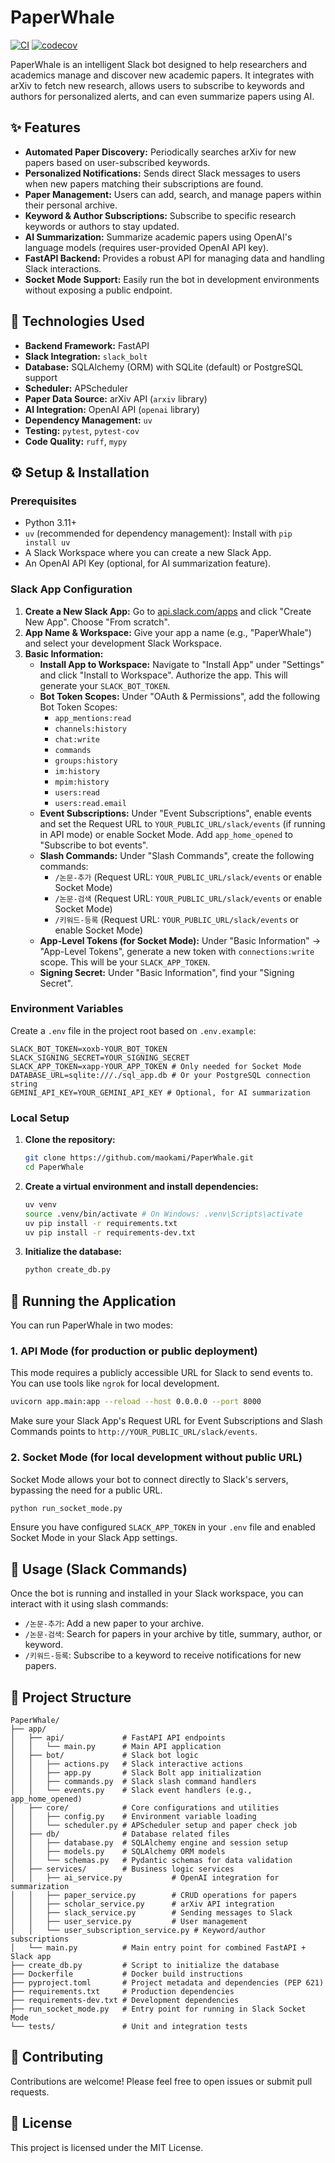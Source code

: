 # PaperWhale

[![CI](https://github.com/maokami/PaperWhale/actions/workflows/ci.yaml/badge.svg)](https://github.com/maokami/PaperWhale/actions/workflows/ci.yaml)
[![codecov](https://codecov.io/gh/maokami/PaperWhale/graph/badge.svg?token=YOUR_CODECOV_TOKEN)](https://codecov.io/gh/maokami/PaperWhale)

PaperWhale is an intelligent Slack bot designed to help researchers and academics manage and discover new academic papers. It integrates with arXiv to fetch new research, allows users to subscribe to keywords and authors for personalized alerts, and can even summarize papers using AI.

## ✨ Features

*   **Automated Paper Discovery:** Periodically searches arXiv for new papers based on user-subscribed keywords.
*   **Personalized Notifications:** Sends direct Slack messages to users when new papers matching their subscriptions are found.
*   **Paper Management:** Users can add, search, and manage papers within their personal archive.
*   **Keyword & Author Subscriptions:** Subscribe to specific research keywords or authors to stay updated.
*   **AI Summarization:** Summarize academic papers using OpenAI's language models (requires user-provided OpenAI API key).
*   **FastAPI Backend:** Provides a robust API for managing data and handling Slack interactions.
*   **Socket Mode Support:** Easily run the bot in development environments without exposing a public endpoint.

## 🚀 Technologies Used

*   **Backend Framework:** FastAPI
*   **Slack Integration:** `slack_bolt`
*   **Database:** SQLAlchemy (ORM) with SQLite (default) or PostgreSQL support
*   **Scheduler:** APScheduler
*   **Paper Data Source:** arXiv API (`arxiv` library)
*   **AI Integration:** OpenAI API (`openai` library)
*   **Dependency Management:** `uv`
*   **Testing:** `pytest`, `pytest-cov`
*   **Code Quality:** `ruff`, `mypy`

## ⚙️ Setup & Installation

### Prerequisites

*   Python 3.11+
*   `uv` (recommended for dependency management): Install with `pip install uv`
*   A Slack Workspace where you can create a new Slack App.
*   An OpenAI API Key (optional, for AI summarization feature).

### Slack App Configuration

1.  **Create a New Slack App:** Go to [api.slack.com/apps](https://api.slack.com/apps) and click "Create New App". Choose "From scratch".
2.  **App Name & Workspace:** Give your app a name (e.g., "PaperWhale") and select your development Slack Workspace.
3.  **Basic Information:**
    *   **Install App to Workspace:** Navigate to "Install App" under "Settings" and click "Install to Workspace". Authorize the app. This will generate your `SLACK_BOT_TOKEN`.
    *   **Bot Token Scopes:** Under "OAuth & Permissions", add the following Bot Token Scopes:
        *   `app_mentions:read`
        *   `channels:history`
        *   `chat:write`
        *   `commands`
        *   `groups:history`
        *   `im:history`
        *   `mpim:history`
        *   `users:read`
        *   `users:read.email`
    *   **Event Subscriptions:** Under "Event Subscriptions", enable events and set the Request URL to `YOUR_PUBLIC_URL/slack/events` (if running in API mode) or enable Socket Mode. Add `app_home_opened` to "Subscribe to bot events".
    *   **Slash Commands:** Under "Slash Commands", create the following commands:
        *   `/논문-추가` (Request URL: `YOUR_PUBLIC_URL/slack/events` or enable Socket Mode)
        *   `/논문-검색` (Request URL: `YOUR_PUBLIC_URL/slack/events` or enable Socket Mode)
        *   `/키워드-등록` (Request URL: `YOUR_PUBLIC_URL/slack/events` or enable Socket Mode)
    *   **App-Level Tokens (for Socket Mode):** Under "Basic Information" -> "App-Level Tokens", generate a new token with `connections:write` scope. This will be your `SLACK_APP_TOKEN`.
    *   **Signing Secret:** Under "Basic Information", find your "Signing Secret".

### Environment Variables

Create a `.env` file in the project root based on `.env.example`:

```dotenv
SLACK_BOT_TOKEN=xoxb-YOUR_BOT_TOKEN
SLACK_SIGNING_SECRET=YOUR_SIGNING_SECRET
SLACK_APP_TOKEN=xapp-YOUR_APP_TOKEN # Only needed for Socket Mode
DATABASE_URL=sqlite:///./sql_app.db # Or your PostgreSQL connection string
GEMINI_API_KEY=YOUR_GEMINI_API_KEY # Optional, for AI summarization
```

### Local Setup

1.  **Clone the repository:**
    ```bash
    git clone https://github.com/maokami/PaperWhale.git
    cd PaperWhale
    ```
2.  **Create a virtual environment and install dependencies:**
    ```bash
    uv venv
    source .venv/bin/activate # On Windows: .venv\Scripts\activate
    uv pip install -r requirements.txt
    uv pip install -r requirements-dev.txt
    ```
3.  **Initialize the database:**
    ```bash
    python create_db.py
    ```

## 🏃 Running the Application

You can run PaperWhale in two modes:

### 1. API Mode (for production or public deployment)

This mode requires a publicly accessible URL for Slack to send events to. You can use tools like `ngrok` for local development.

```bash
uvicorn app.main:app --reload --host 0.0.0.0 --port 8000
```

Make sure your Slack App's Request URL for Event Subscriptions and Slash Commands points to `http://YOUR_PUBLIC_URL/slack/events`.

### 2. Socket Mode (for local development without public URL)

Socket Mode allows your bot to connect directly to Slack's servers, bypassing the need for a public URL.

```bash
python run_socket_mode.py
```

Ensure you have configured `SLACK_APP_TOKEN` in your `.env` file and enabled Socket Mode in your Slack App settings.

## 🤖 Usage (Slack Commands)

Once the bot is running and installed in your Slack workspace, you can interact with it using slash commands:

*   `/논문-추가`: Add a new paper to your archive.
*   `/논문-검색`: Search for papers in your archive by title, summary, author, or keyword.
*   `/키워드-등록`: Subscribe to a keyword to receive notifications for new papers.

## 📂 Project Structure

```
PaperWhale/
├── app/
│   ├── api/             # FastAPI API endpoints
│   │   └── main.py      # Main API application
│   ├── bot/             # Slack bot logic
│   │   ├── actions.py   # Slack interactive actions
│   │   ├── app.py       # Slack Bolt app initialization
│   │   ├── commands.py  # Slack slash command handlers
│   │   └── events.py    # Slack event handlers (e.g., app_home_opened)
│   ├── core/            # Core configurations and utilities
│   │   ├── config.py    # Environment variable loading
│   │   └── scheduler.py # APScheduler setup and paper check job
│   ├── db/              # Database related files
│   │   ├── database.py  # SQLAlchemy engine and session setup
│   │   ├── models.py    # SQLAlchemy ORM models
│   │   └── schemas.py   # Pydantic schemas for data validation
│   ├── services/        # Business logic services
│   │   ├── ai_service.py           # OpenAI integration for summarization
│   │   ├── paper_service.py        # CRUD operations for papers
│   │   ├── scholar_service.py      # arXiv API integration
│   │   ├── slack_service.py        # Sending messages to Slack
│   │   ├── user_service.py         # User management
│   │   └── user_subscription_service.py # Keyword/author subscriptions
│   └── main.py          # Main entry point for combined FastAPI + Slack app
├── create_db.py         # Script to initialize the database
├── Dockerfile           # Docker build instructions
├── pyproject.toml       # Project metadata and dependencies (PEP 621)
├── requirements.txt     # Production dependencies
├── requirements-dev.txt # Development dependencies
├── run_socket_mode.py   # Entry point for running in Slack Socket Mode
└── tests/               # Unit and integration tests
```

## 🤝 Contributing

Contributions are welcome! Please feel free to open issues or submit pull requests.

## 📄 License

This project is licensed under the MIT License.
